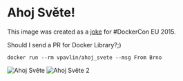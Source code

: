 # Ahoj Světe!

This image was created as a [joke](https://twitter.com/TomasTomec/status/665965302879019008/photo/1) for #DockerCon EU 2015.

Should I send a PR for Docker Library?;)

```
docker run --rm vpavlin/ahoj_svete --msg From Brno
```

![Ahoj Světe](https://pbs.twimg.com/media/CT37lrNWoAAxSTB.jpg:large)
![Ahoj Světe 2](https://pbs.twimg.com/media/CT37KQlWsAUPAV-.jpg:large)
